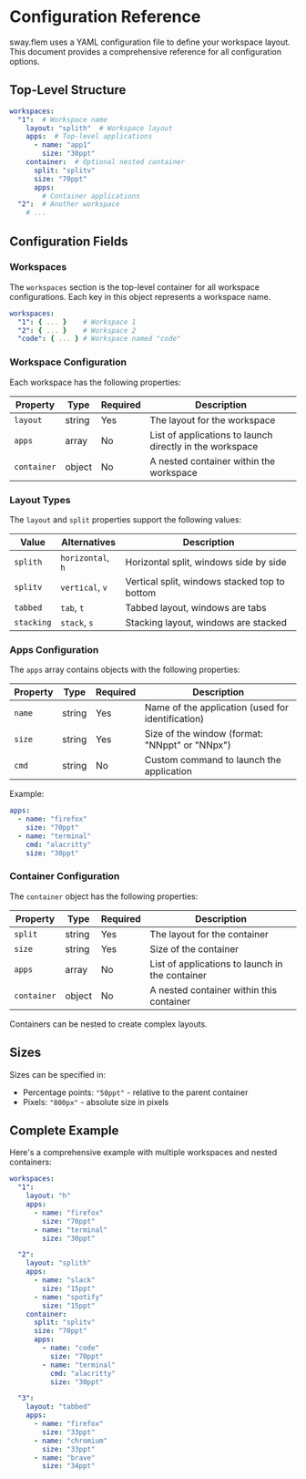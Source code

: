 # Configuration Reference

sway.flem uses a YAML configuration file to define your workspace layout. This document provides a comprehensive reference for all configuration options.

## Top-Level Structure

```yaml
workspaces:
  "1":  # Workspace name
    layout: "splith"  # Workspace layout
    apps:  # Top-level applications
      - name: "app1"
        size: "30ppt"
    container:  # Optional nested container
      split: "splitv"
      size: "70ppt"
      apps:
        # Container applications
  "2":  # Another workspace
    # ...
```

## Configuration Fields

### Workspaces

The `workspaces` section is the top-level container for all workspace configurations. Each key in this object represents a workspace name.

```yaml
workspaces:
  "1": { ... }    # Workspace 1
  "2": { ... }    # Workspace 2
  "code": { ... } # Workspace named "code"
```

### Workspace Configuration

Each workspace has the following properties:

| Property | Type | Required | Description |
|----------|------|----------|-------------|
| `layout` | string | Yes | The layout for the workspace |
| `apps` | array | No | List of applications to launch directly in the workspace |
| `container` | object | No | A nested container within the workspace |

### Layout Types

The `layout` and `split` properties support the following values:

| Value | Alternatives | Description |
|-------|--------------|-------------|
| `splith` | `horizontal`, `h` | Horizontal split, windows side by side |
| `splitv` | `vertical`, `v` | Vertical split, windows stacked top to bottom |
| `tabbed` | `tab`, `t` | Tabbed layout, windows are tabs |
| `stacking` | `stack`, `s` | Stacking layout, windows are stacked |

### Apps Configuration

The `apps` array contains objects with the following properties:

| Property | Type | Required | Description |
|----------|------|----------|-------------|
| `name` | string | Yes | Name of the application (used for identification) |
| `size` | string | Yes | Size of the window (format: "NNppt" or "NNpx") |
| `cmd` | string | No | Custom command to launch the application |

Example:
```yaml
apps:
  - name: "firefox"
    size: "70ppt"
  - name: "terminal"
    cmd: "alacritty"
    size: "30ppt"
```

### Container Configuration

The `container` object has the following properties:

| Property | Type | Required | Description |
|----------|------|----------|-------------|
| `split` | string | Yes | The layout for the container |
| `size` | string | Yes | Size of the container |
| `apps` | array | No | List of applications to launch in the container |
| `container` | object | No | A nested container within this container |

Containers can be nested to create complex layouts.

## Sizes

Sizes can be specified in:

- Percentage points: `"50ppt"` - relative to the parent container
- Pixels: `"800px"` - absolute size in pixels

## Complete Example

Here's a comprehensive example with multiple workspaces and nested containers:

```yaml
workspaces:
  "1":
    layout: "h"
    apps:
      - name: "firefox"
        size: "70ppt"
      - name: "terminal"
        size: "30ppt"

  "2":
    layout: "splith"
    apps:
      - name: "slack"
        size: "15ppt"
      - name: "spotify"
        size: "15ppt"
    container:
      split: "splitv"
      size: "70ppt"
      apps:
        - name: "code"
          size: "70ppt"
        - name: "terminal"
          cmd: "alacritty"
          size: "30ppt"

  "3":
    layout: "tabbed"
    apps:
      - name: "firefox"
        size: "33ppt"
      - name: "chromium"
        size: "33ppt"
      - name: "brave"
        size: "34ppt"
```
